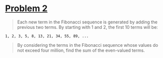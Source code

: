 # [Problem 2](https://projecteuler.net/problem=2)

>Each new term in the Fibonacci sequence is generated by adding the previous two terms. By starting with 1 and 2, the first 10 terms will be:

```
1, 2, 3, 5, 8, 13, 21, 34, 55, 89, ...
```
>By considering the terms in the Fibonacci sequence whose values do not exceed four million, find the sum of the even-valued terms.
